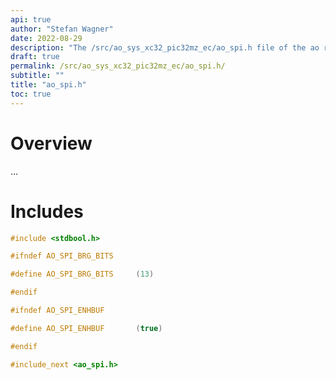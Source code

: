 ```yaml
---
api: true
author: "Stefan Wagner"
date: 2022-08-29
description: "The /src/ao_sys_xc32_pic32mz_ec/ao_spi.h file of the ao real-time operating system."
draft: true
permalink: /src/ao_sys_xc32_pic32mz_ec/ao_spi.h/ 
subtitle: ""
title: "ao_spi.h"
toc: true
---
```


# Overview

...

# Includes

```c
#include <stdbool.h>

#ifndef AO_SPI_BRG_BITS

#define AO_SPI_BRG_BITS     (13)

#endif

#ifndef AO_SPI_ENHBUF

#define AO_SPI_ENHBUF       (true)

#endif

#include_next <ao_spi.h>

```
